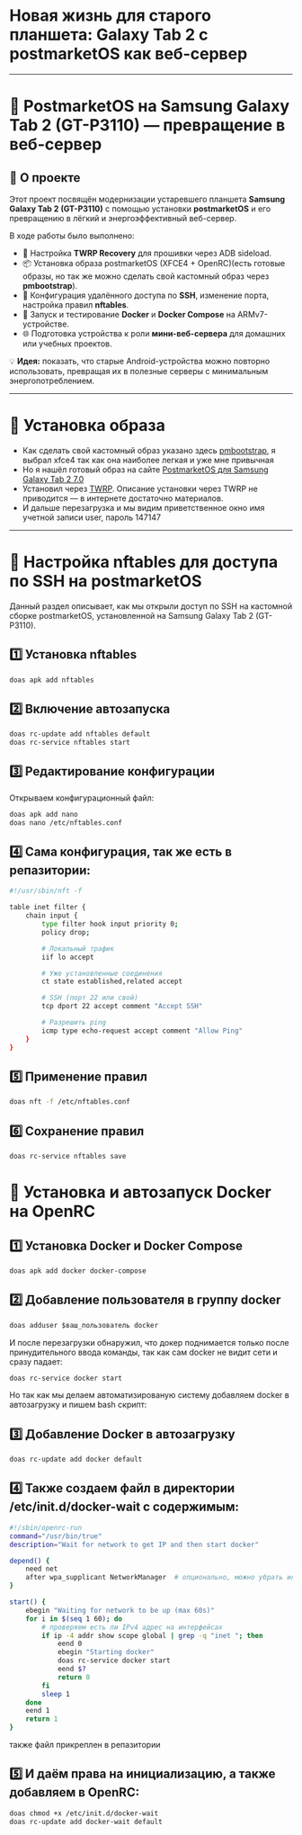 # Новая жизнь для старого планшета: Galaxy Tab 2 с postmarketOS как веб-сервер

---

# 📱 PostmarketOS на Samsung Galaxy Tab 2 (GT-P3110) — превращение в веб-сервер

## 📖 О проекте
Этот проект посвящён модернизации устаревшего планшета **Samsung Galaxy Tab 2 (GT-P3110)** с помощью установки **postmarketOS** и его превращению в лёгкий и энергоэффективный веб-сервер.

В ходе работы было выполнено:
- 🔧 Настройка **TWRP Recovery** для прошивки через ADB sideload.
- 📦 Установка образа postmarketOS (XFCE4 + OpenRC)(есть готовые образы, но так же можно сделать свой кастомный образ через **pmbootstrap**).
- 🔐 Конфигурация удалённого доступа по **SSH**, изменение порта, настройка правил **nftables**.
- 🐳 Запуск и тестирование **Docker** и **Docker Compose** на ARMv7-устройстве.
- 🌐 Подготовка устройства к роли **мини-веб-сервера** для домашних или учебных проектов.

💡 **Идея:** показать, что старые Android-устройства можно повторно использовать, превращая их в полезные серверы с минимальным энергопотреблением.

---

# 📲 Установка образа 

- Как сделать свой кастомный образ указано здесь [pmbootstrap](https://wiki.postmarketos.org/wiki/Pmbootstrap/Using_pmbootstrap), я выбрал xfce4 так как она наиболее легкая и уже мне привычная
- Но я нашёл готовый образ на сайте [PostmarketOS для Samsung Galaxy Tab 2 7.0](https://images.postmarketos.org/bpo/v25.06/samsung-espresso7/)
- Установил через [TWRP](https://eu.dl.twrp.me/p3110/). Описание установки через TWRP не приводится — в интернете достаточно материалов.
- И дальше перезагрузка и мы видим приветственное окно имя учетной записи user, пароль 147147

---

# 📡 Настройка nftables для доступа по SSH на postmarketOS

Данный раздел описывает, как мы открыли доступ по SSH на кастомной сборке postmarketOS, установленной на Samsung Galaxy Tab 2 (GT-P3110).

## 1️⃣ Установка nftables
```bash
doas apk add nftables
```
## 2️⃣ Включение автозапуска
```bash
doas rc-update add nftables default
doas rc-service nftables start
```
## 3️⃣ Редактирование конфигурации
Открываем конфигурационный файл:
```bash
doas apk add nano
doas nano /etc/nftables.conf
```
## 4️⃣ Сама конфигурация, так же есть в репазитории:
```bash
#!/usr/sbin/nft -f

table inet filter {
    chain input {
        type filter hook input priority 0;
        policy drop;

        # Локальный трафик
        iif lo accept

        # Уже установленные соединения
        ct state established,related accept

        # SSH (порт 22 или свой)
        tcp dport 22 accept comment "Accept SSH"

        # Разрешить ping
        icmp type echo-request accept comment "Allow Ping"
    }
}
```
## 5️⃣ Применение правил
```bash
doas nft -f /etc/nftables.conf
```
## 6️⃣ Сохранение правил
```bash
doas rc-service nftables save
```
# 🐳 Установка и автозапуск Docker на OpenRC
## 1️⃣ Установка Docker и Docker Compose
```bash
doas apk add docker docker-compose
```
## 2️⃣ Добавление пользователя в группу docker
```bash
doas adduser $ваш_пользователь docker
```
И после перезагрузки обнаружил, что докер поднимается только после принудительного ввода команды, так как сам docker не видит сети и сразу падает:
```bash
doas rc-service docker start
```
Но так как мы делаем автоматизированую систему добавляем docker в автозагрузку и пишем bash скрипт: 
## 3️⃣ Добавление Docker в автозагрузку 
```bash
doas rc-update add docker default
```
## 4️⃣ Также создаем файл в директории /etc/init.d/docker-wait с содержимым:
```bash
#!/sbin/openrc-run
command="/usr/bin/true"
description="Wait for network to get IP and then start docker"

depend() {
    need net
    after wpa_supplicant NetworkManager  # опционально, можно убрать или добавить нужный менеджер
}

start() {
    ebegin "Waiting for network to be up (max 60s)"
    for i in $(seq 1 60); do
        # проверяем есть ли IPv4 адрес на интерфейсах
        if ip -4 addr show scope global | grep -q "inet "; then
            eend 0
            ebegin "Starting docker"
            doas rc-service docker start
            eend $?
            return 0
        fi
        sleep 1
    done
    eend 1
    return 1
}
```
также файл прикреплен в репазитории 
## 5️⃣ И даём права на инициализацию, а также добавляем в OpenRC:
```bash
doas chmod +x /etc/init.d/docker-wait
doas rc-update add docker-wait default
```









